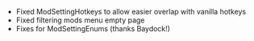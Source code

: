 - Fixed ModSettingHotkeys to allow easier overlap with vanilla hotkeys
- Fixed filtering mods menu empty page
- Fixes for ModSettingEnums (thanks Baydock!)